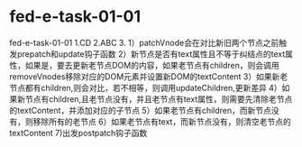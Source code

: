 # fed-e-task-01-01
fed-e-task-01-01
1.CD
2.ABC
3.
1）patchVnode会在对比新旧两个节点之前触发prepatch和update钩子函数
2）新节点是否有text属性且不等于纠结点的text属性，如果是，要去更新老节点DOM的内容，如果老节点有children，则会调用removeVnodes移除对应的DOM元素并设置新DOM的textContent 
3）如果新老节点都有children,则会对比，若不相等，则调用updateChildren,更新差异
4）如果新节点有children,且老节点没有，并且老节点有text属性，则需要先清除老节点的textContent，并添加对应的子节点
5）如果老节点有children，而新节点没有，则移除所有的老节点
6）如果老节点有text，而新节点没有，则清空老节点的textContent
7)出发postpatch钩子函数
